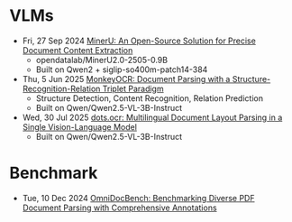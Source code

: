 
# VLMs
- Fri, 27 Sep 2024 [MinerU: An Open-Source Solution for Precise Document Content Extraction](https://arxiv.org/abs/2409.18839)
  - opendatalab/MinerU2.0-2505-0.9B
  - Built on Qwen2 + siglip-so400m-patch14-384
- Thu, 5 Jun 2025 [MonkeyOCR: Document Parsing with a Structure-Recognition-Relation Triplet Paradigm](https://arxiv.org/abs/2506.05218)
  - Structure Detection, Content Recognition, Relation Prediction
  - Built on Qwen/Qwen2.5-VL-3B-Instruct
- Wed, 30 Jul 2025 [dots.ocr: Multilingual Document Layout Parsing in a Single Vision-Language Model](https://huggingface.co/rednote-hilab/dots.ocr)
  - Built on Qwen/Qwen2.5-VL-3B-Instruct


# Benchmark
- Tue, 10 Dec 2024 [OmniDocBench: Benchmarking Diverse PDF Document Parsing with Comprehensive Annotations](https://arxiv.org/abs/2412.07626)